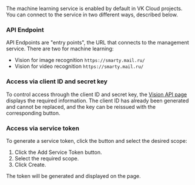 The machine learning service is enabled by default in VK Cloud projects. You can connect to the service in two different ways, described below.

### API Endpoint

API Endpoints are "entry points", the URL that connects to the management service. There are two for machine learning:

- Vision for image recognition `https://smarty.mail.ru/`
- Vision for video recognition `https://smarty.mail.ru/`

### Access via client ID and secret key

To control access through the client ID and secret key, the [Vision API page](https://mcs.mail.ru/app/services/machinelearning/vision/access/) displays the required information. The client ID has already been generated and cannot be replaced, and the key can be reissued with the corresponding button.

### Access via service token

To generate a service token, click the button and select the desired scope:

1. Click the Add Service Token button.
2. Select the required scope.
3. Click Create.

The token will be generated and displayed on the page.
